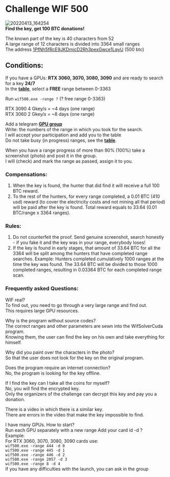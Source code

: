 # Challenge WIF 500
![20220413_164254](https://user-images.githubusercontent.com/82582647/163194722-6d8156b7-fbc9-403d-98f9-a9cde77bc499.jpg) </br>
**Find the key, get 100 BTC donations!**</br>

The known part of the key is 40 characters from 52</br>
A large range of 12 characters is divided into 3364 small ranges</br>
The address [1PfNh5fRcE9JKDmicD2Rh3pexGwce1LqyU](https://www.blockchain.com/btc/address/1PfNh5fRcE9JKDmicD2Rh3pexGwce1LqyU) (500 btc)</br>

## Conditions:
If you have a GPUs: **RTX 3060, 3070, 3080, 3090** and are ready to search for a key **24/7**</br>
In the [**table**](https://github.com/phrutis/wif500/blob/main/x64/Release/table.md), select a **FREE** range between 0-3363

Run ```wif500.exe -range ?``` (? free range 0-3363)

RTX 3090 4 Gkey/s = ~4 days (one range)</br>
RTX 3060 2 Gkey/s = ~8 days (one range)</br>

Add a telegram [**GPU group**](https://t.me/+WFEuFatijpowMjRi) </br>
Write: the numbers of the range in which you took for the search.</br>
I will accept your participation and add you to the table</br>
Do not take busy (in progress) ranges, see the [**table**](https://github.com/phrutis/wif500/blob/main/x64/Release/table.md).</br>

When you have a range progress of more than 90% (100%) take a screenshot (photo) and post it in the group. </br>
I will (check) and mark the range as passed, assign it to you.</br>

### Compensations:

 1. When the key is found, the hunter that did find it will receive a full 100 BTC reward.</br>
 2. To the rest of the hunters, for every range completed, a 0.01 BTC  (410 usd) reward (to cover the electricity costs and not mining all that period) will be paid after the key is found. Total reward equals to 33.64 (0.01 BTC/range x 3364 ranges).

### Rules:

 1. Do not counterfeit  the proof. Send genuine screenshot, search honestly - if you fake it and the key was in your range, everybody loses!
 2. If the key is found in early stages, that amount of 33.64 BTC for all the 3364 will be split among the hunters that have completed range searches. Example: Hunters completed cumulatively 1000 ranges at the time the key was found. The 33.64 BTC will be divided to those 1000 completed ranges, resulting in 0.03364 BTC for each completed range scan.


### Frequently asked Questions:

WIF real?</br>
To find out, you need to go through a very large range and find out.</br>
This requires large GPU resources.</br>

Why is the program without source codes?</br>
The correct ranges and other parameters are sewn into the WifSolverCuda program.</br>
Knowing them, the user can find the key on his own and take everything for himself.</br>

Why did you paint over the characters in the photo?</br>
So that the user does not look for the key on the original program.</br>

Does the program require an internet connection?</br>
No, the program is looking for the key offline.</br>

If I find the key can I take all the coins for myself?</br>
No, you will find the encrypted key.</br>
Only the organizers of the challenge can decrypt this key and pay you a donation.</br>

There is a video in which there is a similar key.</br>
There are errors in the video that make the key impossible to find.</br>

I have many GPUs. How to start?</br>
Run each GPU separately with a new range Add your card id -d ?</br>
Example:</br>
For RTX 3060, 3070, 3080, 3090 cards use:</br>
```wif500.exe -range 444 -d 0```</br>
```wif500.exe -range 445 -d 1```</br>
```wif500.exe -range 446 -d 2```</br>
```wif500.exe -range 2057 -d 3```</br>
```wif500.exe -range 8 -d 4```</br>
If you have any difficulties with the launch, you can ask in the group




